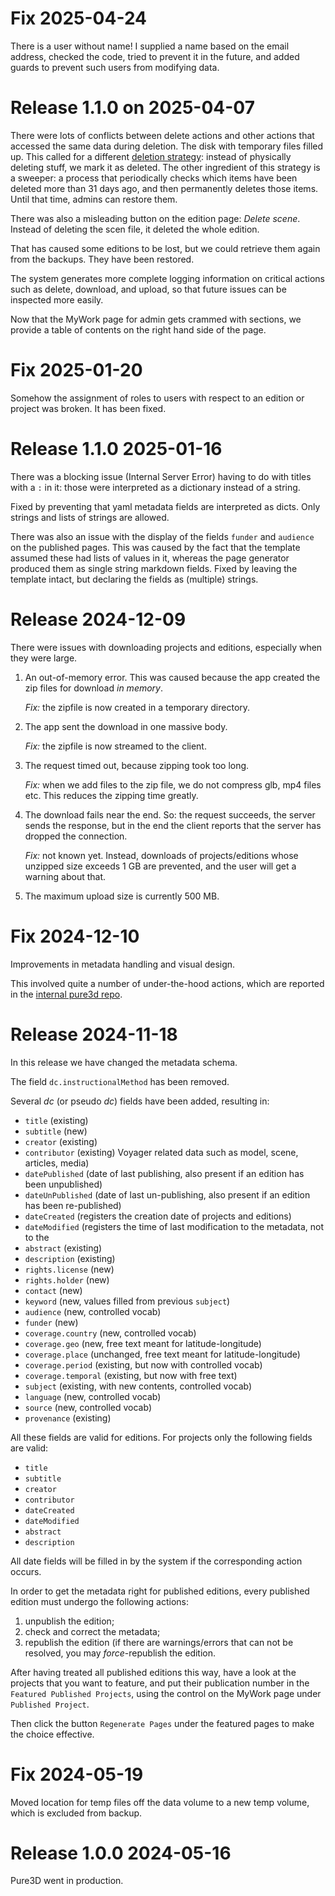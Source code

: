 # Fix 2025-04-24

There is a user without name!
I supplied a name based on the email address, checked the code, tried to prevent
it in the future, and added guards to prevent such users from modifying data.

# Release 1.1.0 on 2025-04-07

There were lots of conflicts between delete actions and other actions that accessed
the same data during deletion. The disk with temporary files filled up. This
called for a different
[deletion strategy](https://github.com/CLARIAH/pure3dx/blob/main/docs/architecture.md#deletion-and-sweeping):
instead of physically deleting stuff,
we mark it as deleted. The other ingredient of this strategy is a sweeper: a process
that periodically checks which items have been deleted more than 31 days ago, and
then permanently deletes those items. Until that time, admins can restore them.

There was also a misleading button on the edition page: *Delete scene*. Instead of
deleting the scen file, it deleted the whole edition.

That has caused some editions to be lost, but we could retrieve them again from the
backups. They have been restored.

The system generates more complete logging information on critical actions such as
delete, download, and upload, so that future issues can be inspected more easily.

Now that the MyWork page for admin gets crammed with sections, we provide a table
of contents on the right hand side of the page.

# Fix 2025-01-20

Somehow the assignment of roles to users with respect to an edition or project
was broken. It has been fixed.

# Release 1.1.0 2025-01-16

There was a blocking issue (Internal Server Error) having to do with
titles with a `:` in it: those were interpreted as a dictionary instead of a string.

Fixed by preventing that yaml metadata fields are interpreted as dicts. Only strings
and lists of strings are allowed.

There was also an issue with the display of the fields `funder` and `audience` on the
published pages. This was caused by the fact that the template assumed these had
lists of values in it, whereas the page generator produced them as single
string markdown fields.
Fixed by leaving the template intact, but declaring the fields as (multiple) strings.

# Release 2024-12-09

There were issues with downloading projects and editions, especially when they
were large.

1.  An out-of-memory error. This was caused because the app created
    the zip files for download *in memory*.

    *Fix:* the zipfile is now created in a temporary directory.

1.  The app sent the download in one massive body.

    *Fix:* the zipfile is now streamed to the client.

1.  The request timed out, because zipping took too long.

    *Fix:* when we add files to the zip file, we do not compress glb, mp4 files etc.
    This reduces the zipping time greatly.

1.  The download fails near the end. So: the request succeeds, the server sends the
    response, but in the end the client reports that the server has dropped the
    connection.

    *Fix:* not known yet. Instead, downloads of projects/editions whose unzipped size
    exceeds 1 GB are prevented, and the user will get a warning about that.

1.  The maximum upload size is currently 500 MB.

# Fix 2024-12-10

Improvements in metadata handling and visual design.

This involved quite a number of under-the-hood actions, which are reported in the
[internal pure3d repo](https://code.huc.knaw.nl/pure3d/pure3d-config/-/blob/master/docs/report.md#2024-12-05-updated-visual-design-other-metadata-scheme).

# Release 2024-11-18

In this release we have changed the metadata schema.

The field `dc.instructionalMethod` has been removed.

Several *dc* (or pseudo *dc*) fields have been added, resulting in:

*   `title` (existing)
*   `subtitle` (new)
*   `creator` (existing)
*   `contributor` (existing)
    Voyager related data such as model, scene, articles, media)
*   `datePublished` (date of last publishing, also present if an edition has
    been unpublished)
*   `dateUnPublished` (date of last un-publishing, also present if an edition has
    been re-published)
*   `dateCreated` (registers the creation date of projects and editions)
*   `dateModified` (registers the time of last modification to the metadata, not to the
*   `abstract` (existing)
*   `description` (existing)
*   `rights.license` (new)
*   `rights.holder` (new)
*   `contact` (new)
*   `keyword` (new, values filled from previous `subject`)
*   `audience` (new, controlled vocab)
*   `funder` (new)
*   `coverage.country` (new, controlled vocab) 
*   `coverage.geo` (new, free text meant for latitude-longitude)
*   `coverage.place` (unchanged, free text meant for latitude-longitude)
*   `coverage.period` (existing, but now with controlled vocab) 
*   `coverage.temporal` (existing, but now with free text) 
*   `subject` (existing, with new contents, controlled vocab)
*   `language` (new, controlled vocab)
*   `source` (new, controlled vocab)
*   `provenance` (existing)

All these fields are valid for editions. For projects only the following fields
are valid:

*   `title`
*   `subtitle`
*   `creator`
*   `contributor`
*   `dateCreated`
*   `dateModified`
*   `abstract`
*   `description`

All date fields will be filled in by the system if the corresponding action occurs.

In order to get the metadata right for published editions, every published edition must
undergo the following actions:

1.  unpublish the edition;
1.  check and correct the metadata;
1.  republish the edition (if there are warnings/errors that can not be resolved, you may
    *force*-republish the edition.

After having treated all published editions this way, have a look at the projects
that you want to feature, and put their publication number in the `Featured Published
Projects`, using the control on the MyWork page under `Published Project`.

Then click the button `Regenerate Pages` under the featured pages to make the choice
effective.

# Fix 2024-05-19

Moved location for temp files off the data volume to a new temp volume,
which is excluded from backup.

# Release 1.0.0 2024-05-16

Pure3D went in production.

